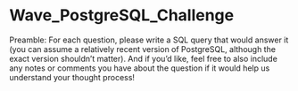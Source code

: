 # Wave_PostgreSQL_Challenge
Preamble: For each question, please write a SQL query that would answer it (you can assume a relatively recent version of PostgreSQL, although the exact version shouldn’t matter). And if you’d like, feel free to also include any notes or comments you have about the question if it would help us understand your thought process!
